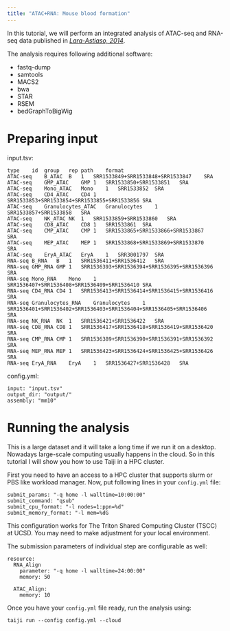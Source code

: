```yaml
---
title: "ATAC+RNA: Mouse blood formation"
---
```


In this tutorial, we will perform an integrated analysis of ATAC-seq and RNA-seq
data published in [*Lara-Astiaso, 2014*](https://science.sciencemag.org/content/345/6199/943).

The analysis requires following additional software:

* fastq-dump
* samtools
* MACS2
* bwa
* STAR
* RSEM
* bedGraphToBigWig

Preparing input
===============

input.tsv:

```
type	id	group	rep	path	format
ATAC-seq	B_ATAC	B	1	SRR1533849+SRR1533848+SRR1533847	SRA
ATAC-seq	GMP_ATAC	GMP	1	SRR1533850+SRR1533851	SRA
ATAC-seq	Mono_ATAC	Mono	1	SRR1533852	SRA
ATAC-seq	CD4_ATAC	CD4	1	SRR1533853+SRR1533854+SRR1533855+SRR1533856	SRA
ATAC-seq	Granulocytes_ATAC	Granulocytes	1	SRR1533857+SRR1533858	SRA
ATAC-seq	NK_ATAC	NK	1	SRR1533859+SRR1533860	SRA
ATAC-seq	CD8_ATAC	CD8	1	SRR1533861	SRA
ATAC-seq	CMP_ATAC	CMP	1	SRR1533865+SRR1533866+SRR1533867	SRA
ATAC-seq	MEP_ATAC	MEP	1	SRR1533868+SRR1533869+SRR1533870	SRA
ATAC-seq	EryA_ATAC	EryA	1	SRR3001797	SRA
RNA-seq	B_RNA	B	1	SRR1536411+SRR1536412	SRA
RNA-seq	GMP_RNA	GMP	1	SRR1536393+SRR1536394+SRR1536395+SRR1536396	SRA
RNA-seq	Mono_RNA	Mono	1	SRR1536407+SRR1536408+SRR1536409+SRR1536410	SRA
RNA-seq	CD4_RNA	CD4	1	SRR1536413+SRR1536414+SRR1536415+SRR1536416	SRA
RNA-seq	Granulocytes_RNA	Granulocytes	1	SRR1536401+SRR1536402+SRR1536403+SRR1536404+SRR1536405+SRR1536406	SRA
RNA-seq	NK_RNA	NK	1	SRR1536421+SRR1536422	SRA
RNA-seq	CD8_RNA	CD8	1	SRR1536417+SRR1536418+SRR1536419+SRR1536420	SRA
RNA-seq	CMP_RNA	CMP	1	SRR1536389+SRR1536390+SRR1536391+SRR1536392	SRA
RNA-seq	MEP_RNA	MEP	1	SRR1536423+SRR1536424+SRR1536425+SRR1536426	SRA
RNA-seq	EryA_RNA	EryA	1	SRR1536427+SRR1536428	SRA
```

config.yml:

```
input: "input.tsv"
output_dir: "output/"
assembly: "mm10"
```

Running the analysis
====================

This is a large dataset and it will take a long time if we run it on a desktop.
Nowadays large-scale computing usually happens in the cloud.
So in this tutorial I will show you how to use Taiji in a HPC cluster.

First you need to have an access to a HPC cluster that supports slurm or PBS like
workload manager. Now, put following lines in your `config.yml` file:

```
submit_params: "-q home -l walltime=10:00:00"
submit_command: "qsub"
submit_cpu_format: "-l nodes=1:ppn=%d"
submit_memory_format: "-l mem=%dG
```

This configuration works for The Triton Shared Computing Cluster (TSCC) at UCSD.
You may need to make adjustment for your local environment.

The submission parameters of individual step are configurable as well:

```
resource:
  RNA_Align
    parameter: "-q home -l walltime=24:00:00"
    memory: 50

  ATAC_Align:
    memory: 10
```

Once you have your `config.yml` file ready, run the analysis using:

```
taiji run --config config.yml --cloud
```